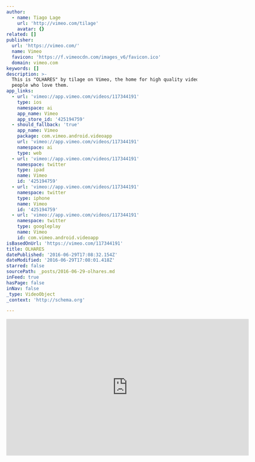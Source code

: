 ```yaml
---
author:
  - name: Tiago Lage
    url: 'http://vimeo.com/tilage'
    avatar: {}
related: []
publisher:
  url: 'https://vimeo.com/'
  name: Vimeo
  favicon: 'https://f.vimeocdn.com/images_v6/favicon.ico'
  domain: vimeo.com
keywords: []
description: >-
  This is "OLHARES" by tilage on Vimeo, the home for high quality videos and the
  people who love them.
app_links:
  - url: 'vimeo://app.vimeo.com/videos/117344191'
    type: ios
    namespace: ai
    app_name: Vimeo
    app_store_id: '425194759'
  - should_fallback: 'true'
    app_name: Vimeo
    package: com.vimeo.android.videoapp
    url: 'vimeo://app.vimeo.com/videos/117344191'
    namespace: ai
    type: web
  - url: 'vimeo://app.vimeo.com/videos/117344191'
    namespace: twitter
    type: ipad
    name: Vimeo
    id: '425194759'
  - url: 'vimeo://app.vimeo.com/videos/117344191'
    namespace: twitter
    type: iphone
    name: Vimeo
    id: '425194759'
  - url: 'vimeo://app.vimeo.com/videos/117344191'
    namespace: twitter
    type: googleplay
    name: Vimeo
    id: com.vimeo.android.videoapp
isBasedOnUrl: 'https://vimeo.com/117344191'
title: OLHARES
datePublished: '2016-06-29T17:08:32.154Z'
dateModified: '2016-06-29T17:08:01.418Z'
starred: false
sourcePath: _posts/2016-06-29-olhares.md
inFeed: true
hasPage: false
inNav: false
_type: VideoObject
_context: 'http://schema.org'

---
```

<iframe src="https://cdn.embedly.com/widgets/media.html?src=https%3A%2F%2Fplayer.vimeo.com%2Fvideo%2F117344191&amp;url=https%3A%2F%2Fvimeo.com%2F117344191&amp;image=http%3A%2F%2Fi.vimeocdn.com%2Fvideo%2F504059663_640.jpg&amp;key=b7d04c9b404c499eba89ee7072e1c4f7&amp;type=text%2Fhtml&amp;schema=vimeo" width="640" height="360" scrolling="no" frameborder="0" allowfullscreen="" style=""></iframe>